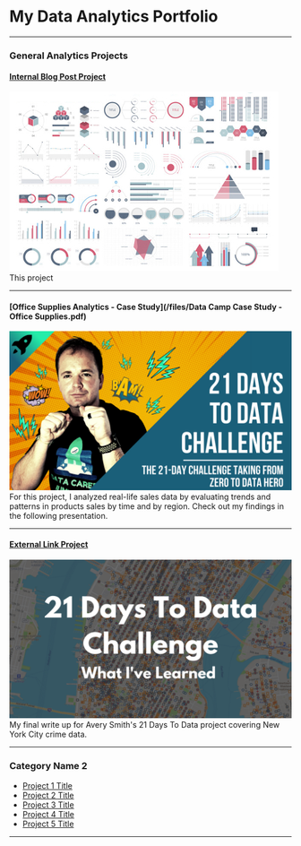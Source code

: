# My Data Analytics Portfolio

---

### General Analytics Projects

#### [Internal Blog Post Project](/pga_project)
<img src="images/dummy_thumbnail.jpg?raw=true"/>
This project 

---
#### [Office Supplies Analytics - Case Study](/files/Data Camp Case Study - Office Supplies.pdf)
<img src="images/21 Days To Data Challenge.png?raw=true"/>
For this project, I analyzed real-life sales data by evaluating trends and patterns in products sales by time and by region. Check out my findings in the following presentation. 

---
#### [External Link Project](https://www.linkedin.com/pulse/what-i-learned-21-days-data-avery-smith)
[<img src="images/21 Days To Data Challenge What I've Learned Cover.png?raw=true"/>](https://www.linkedin.com/pulse/what-i-learned-21-days-data-avery-smith)
My final write up for Avery Smith's 21 Days To Data project covering New York City crime data. 

---

### Category Name 2

- [Project 1 Title](http://example.com/)
- [Project 2 Title](http://example.com/)
- [Project 3 Title](http://example.com/)
- [Project 4 Title](http://example.com/)
- [Project 5 Title](http://example.com/)

---





